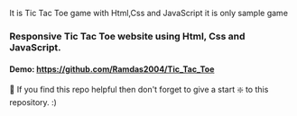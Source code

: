 It is Tic Tac Toe game with Html,Css and JavaScript it is only sample game 
### Responsive Tic Tac Toe website using Html, Css and JavaScript.



#### Demo: https://github.com/Ramdas2004/Tic_Tac_Toe


🙏 If you find this repo helpful then don't forget to give a start ❇️  to this repository. :)

